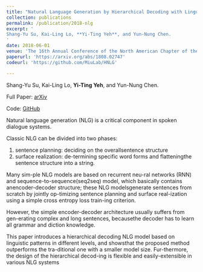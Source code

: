 ```yaml
---
title: "Natural Language Generation by Hierarchical Decoding with Linguistic Patterns"
collection: publications
permalink: /publication/2018-nlg
excerpt: '
Shang-Yu Su, Kai-Ling Lo, **Yi-Ting Yeh**, and Yun-Nung Chen.
'
date: 2018-06-01
venue: 'The 16th Annual Conference of the North American Chapter of the Association for Computational Linguistics: Human Language Technologies (NAACL)'
paperurl: 'https://arxiv.org/abs/1808.02747'
codeurl: 'https://github.com/MiuLab/HNLG'

---
```


Shang-Yu Su, Kai-Ling Lo, **Yi-Ting Yeh**, and Yun-Nung Chen.

Full Paper: [arXiv](https://arxiv.org/abs/1808.02747)

Code: [GitHub](https://github.com/MiuLab/HNLG)

Natural language generation (NLG) is a critical  component  in  spoken  dialogue  systems.

Classic NLG can be divided into two phases:

1.  sentence planning: deciding on the overallsentence structure 
2.  surface realization: de-termining  specific  word  forms  and  flatteningthe sentence structure into a string. 

Many sim-ple NLG models are based on recurrent neu-ral networks (RNN) and sequence-to-sequence(seq2seq) model, which basically contains anencoder-decoder structure; these NLG modelsgenerate sentences from scratch by jointly op-timizing  sentence  planning  and  surface  real-ization using a simple cross entropy loss train-ing  criterion.

However,  the  simple  encoder-decoder architecture usually suffers from gen-erating complex and long sentences,  becausethe decoder has to learn all grammar and diction  knowledge.   

This  paper  introduces  a  hierarchical decoding NLG model based on linguistic patterns in different levels, and showsthat the proposed method outperforms the tra-ditional one with a smaller model size.   Fur-thermore, the design of the hierarchical decod-ing is flexible and easily-extensible in various NLG systems



